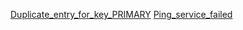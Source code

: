 [Duplicate_entry_for_key_PRIMARY](Nagios/Duplicate_entry_for_key_PRIMARY.md)
[Ping_service_failed](Nagios/Ping_service_failed.md)
